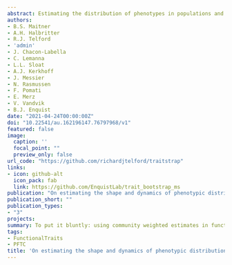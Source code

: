 ```yaml
---
abstract: Estimating the distribution of phenotypes in populations and communities is central to many questions in ecology and evolutionary biology. These distributions can be characterised by their moments: the mean, variance, skewness, and kurtosis. Typically, these moments are calculated using a community-weighted approach (e.g. community-weighted mean) which ignores intraspecific variation. As an alternative, bootstrapping approaches can incorporate intraspecific variation to improve estimates, and also quantify uncertainty in the estimate. Here, we compare the performance of different approaches for estimating the moments of trait distributions across a variety of sampling scenarios, taxa, and datasets. We introduce the traitstrap R package to facilitate inferences of trait distributions via bootstrapping. Our results suggest that randomly sampling ~9 individuals per sampling unit and species, focusing on covering all species in the community, and analysing the data using nonparametric bootstrapping generally enables reliable inference on trait distributions, including the central moments, of communities.
authors:
- B.S. Maitner
- A.H. Halbritter
- R.J. Telford
- 'admin'
- J. Chacon-Labella
- C. Lemanna
- L.L. Sloat
- A.J. Kerkhoff
- J. Messier
- N. Rasmussen
- F. Pomati
- E. Merz
- V. Vandvik
- B.J. Enquist
date: "2021-04-24T00:00:00Z"
doi: "10.22541/au.162196147.76797968/v1"
featured: false
image:
  caption: ''
  focal_point: ""
  preview_only: false
url_code: "https://github.com/richardjtelford/traitstrap"
links:
- icon: github-alt
  icon_pack: fab
  link: https://github.com/EnquistLab/trait_bootstrap_ms
publication: "On estimating the shape and dynamics of phenotypic distributions in ecology"
publication_short: ""
publication_types:
- "3"
projects:
summary: To put it bluntly: using community weighted estimates in functional traits analyses isn't great. Here we show that bootstrapping provides much closer estimates to the true trait moments for a community all within a neat R package {traitstrap} which makes implementing bootstrapping trivially easy.
tags:
- FunctionalTraits
- PFTC
title: 'On estimating the shape and dynamics of phenotypic distributions in ecology'
---
```

